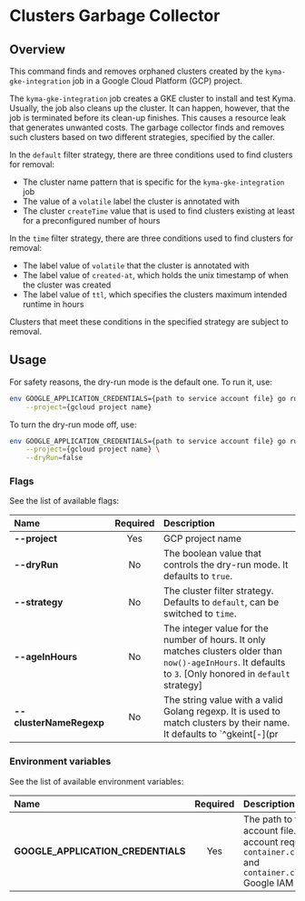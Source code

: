 # Clusters Garbage Collector

## Overview

This command finds and removes orphaned clusters created by the `kyma-gke-integration` job in a Google Cloud Platform (GCP) project.

The `kyma-gke-integration` job creates a GKE cluster to install and test Kyma.
Usually, the job also cleans up the cluster.
It can happen, however, that the job is terminated before its clean-up finishes.
This causes a resource leak that generates unwanted costs.
The garbage collector finds and removes such clusters based on two different strategies, specified by the caller.

In the `default` filter strategy, there are three conditions used to find clusters for removal:
- The cluster name pattern that is specific for the `kyma-gke-integration` job
- The value of a `volatile` label the cluster is annotated with
- The cluster `createTime` value that is used to find clusters existing at least for a preconfigured number of hours

In the `time` filter strategy, there are three conditions used to find clusters for removal:
- The label value of `volatile` that the cluster is annotated with
- The label value of `created-at`, which holds the unix timestamp of when the cluster was created
- The label value of `ttl`, which specifies the clusters maximum intended runtime in hours

Clusters that meet these conditions in the specified strategy are subject to removal.

## Usage

For safety reasons, the dry-run mode is the default one.
To run it, use:
```bash
env GOOGLE_APPLICATION_CREDENTIALS={path to service account file} go run main.go \
    --project={gcloud project name}
```

To turn the dry-run mode off, use:
```bash
env GOOGLE_APPLICATION_CREDENTIALS={path to service account file} go run main.go \
    --project={gcloud project name} \
    --dryRun=false
```

### Flags

See the list of available flags:

| Name                      | Required | Description                                                                                          |
| :------------------------ | :------: | :--------------------------------------------------------------------------------------------------- |
| **--project**             |   Yes    | GCP project name
| **--dryRun**              |    No    | The boolean value that controls the dry-run mode. It defaults to `true`.
| **--strategy**            |    No    | The cluster filter strategy. Defaults to `default`, can be switched to `time`.
| **--ageInHours**          |    No    | The integer value for the number of hours. It only matches clusters older than `now()-ageInHours`. It defaults to `3`. [Only honored in `default` strategy]
| **--clusterNameRegexp**   |    No    | The string value with a valid Golang regexp. It is used to match clusters by their name. It defaults to `^gkeint[-](pr|commit)[-].*`. [Only honored in `default` strategy]

### Environment variables

See the list of available environment variables:

| Name                                  | Required | Description                                                                                          |
| :------------------------------------ | :------: | :--------------------------------------------------------------------------------------------------- |
| **GOOGLE_APPLICATION_CREDENTIALS**    |    Yes   | The path to the service account file. The service account requires at least `container.clusters.list` and `container.clusters.delete` Google IAM permissions. |

